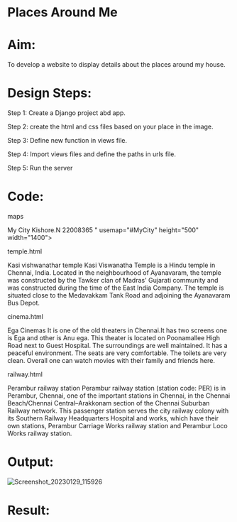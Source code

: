 # Places Around Me
# Aim:
To develop a website to display details about the places around my house.

# Design Steps:

Step 1:
Create a Django project abd app.

Step 2:
create the html and css files based on your place in the image.

Step 3:
Define new function in views file.

Step 4:
Import views files and define the paths in urls file.

Step 5:
Run the server


# Code:

maps
<title>My City</title>
My City
Kishore.N 22008365
" usemap="#MyCity" height="500" width="1400"> <area shape="rectangle" coords="490,150,870,320" href=""C:\Users\SEC\Desktop\4th\Chennai.html"" title="Chennai">

temple.html
<title>Temple</title>

Kasi vishwanathar temple
Kasi Viswanatha Temple is a Hindu temple in Chennai, India. Located in the neighbourhood of Ayanavaram, the temple was constructed by the Tawker clan of Madras' Gujarati community and was constructed during the time of the East India Company. The temple is situated close to the Medavakkam Tank Road and adjoining the Ayanavaram Bus Depot.

cinema.html
<title>Theatre</title>

Ega Cinemas
It is one of the old theaters in Chennai.It has two screens one is Ega and other is Anu ega. This theater is located on Poonamallee High Road next to Guest Hospital. The surroundings are well maintained. It has a peaceful environment. The seats are very comfortable. The toilets are very clean. Overall one can watch movies with their family and friends here.

railway.html
<title>Railway station</title>

Perambur railway station
Perambur railway station (station code: PER) is in Perambur, Chennai, one of the important stations in Chennai, in the Chennai Beach/Chennai Central–Arakkonam section of the Chennai Suburban Railway network. This passenger station serves the city railway colony with its Southern Railway Headquarters Hospital and works, which have their own stations, Perambur Carriage Works railway station and Perambur Loco Works railway station.



# Output:

![Screenshot_20230129_115926](https://user-images.githubusercontent.com/118707090/215309247-1e1b2c49-1caa-4c8f-bcf3-019fa0a85c7f.png)


# Result:

